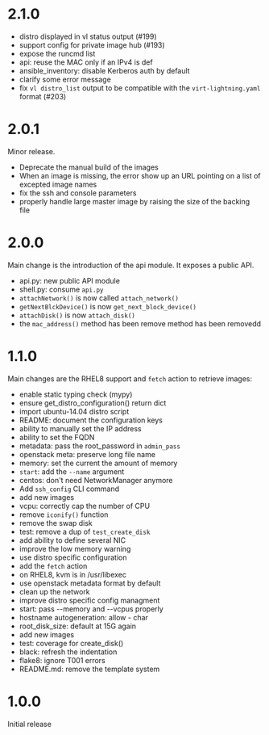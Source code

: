 # 2.1.0

- distro displayed in vl status output (#199)
- support config for private image hub (#193)
- expose the runcmd list
- api: reuse the MAC only if an IPv4 is def
- ansible_inventory: disable Kerberos auth by default
- clarify some error message
- fix `vl distro_list` output to be compatible with the `virt-lightning.yaml` format (#203)

# 2.0.1

Minor release.

- Deprecate the manual build of the images
- When an image is missing, the error show up an URL pointing on a list of
  excepted image names
- fix the ssh and console parameters
- properly handle large master image by raising the size of the backing file

# 2.0.0

Main change is the introduction of the api module. It exposes a public API.

- api.py: new public API module
- shell.py: consume `api.py`
- `attachNetwork()` is now called `attach_network()`
- `getNextBlckDevice()` is now `get_next_block_device()`
- `attachDisk()` is now `attach_disk()`
- the `mac_address()` method has been remove method has been removedd

# 1.1.0

Main changes are the RHEL8 support and `fetch` action to retrieve images:

- enable static typing check (mypy)
- ensure get_distro_configuration() return dict
- import ubuntu-14.04 distro script
- README: document the configuration keys
- ability to manually set the IP address
- ability to set the FQDN
- metadata: pass the root_password in `admin_pass`
- openstack meta: preserve long file name
- memory: set the current the amount of memory
- `start`: add the `--name` argument
- centos: don't need NetworkManager anymore
- Add `ssh_config` CLI command
- add new images
- vcpu: correctly cap the number of CPU
- remove `iconify()` function
- remove the swap disk
- test: remove a dup of `test_create_disk`
- add ability to define several NIC
- improve the low memory warning
- use distro specific configuration
- add the `fetch` action
- on RHEL8, kvm is in /usr/libexec
- use openstack metadata format by default
- clean up the network
- improve distro specific config managment
- start: pass --memory and --vcpus properly
- hostname autogeneration: allow - char
- root_disk_size: default at 15G again
- add new images
- test: coverage for create_disk()
- black: refresh the indentation
- flake8: ignore T001 errors
- README.md: remove the template system

# 1.0.0

Initial release
